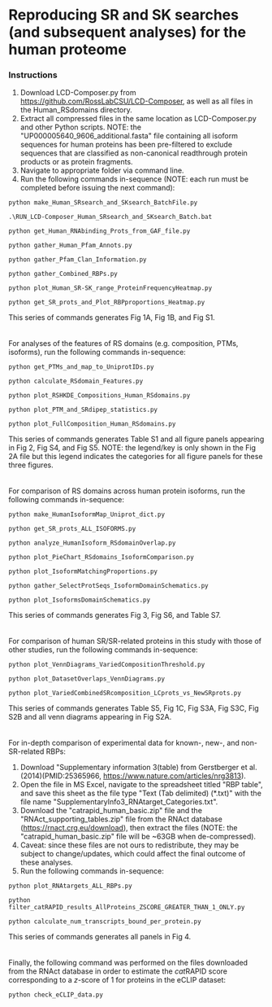 # Reproducing SR and SK searches (and subsequent analyses) for the human proteome

### Instructions
1. Download LCD-Composer.py from https://github.com/RossLabCSU/LCD-Composer, as well as all files in the Human_RSdomains directory.
2. Extract all compressed files in the same location as LCD-Composer.py and other Python scripts. NOTE: the "UP000005640_9606_additional.fasta" file containing all isoform sequences for human proteins has been pre-filtered to exclude sequences that are classified as non-canonical readthrough protein products or as protein fragments.
3. Navigate to appropriate folder via command line.
4. Run the following commands in-sequence (NOTE: each run must be completed before issuing the next command):

```    
python make_Human_SRsearch_and_SKsearch_BatchFile.py
```

```
.\RUN_LCD-Composer_Human_SRsearch_and_SKsearch_Batch.bat
```

```    
python get_Human_RNAbinding_Prots_from_GAF_file.py
```

```    
python gather_Human_Pfam_Annots.py
```

```    
python gather_Pfam_Clan_Information.py
```

```    
python gather_Combined_RBPs.py
```

```
python plot_Human_SR-SK_range_ProteinFrequencyHeatmap.py
```

```    
python get_SR_prots_and_Plot_RBPproportions_Heatmap.py
```

This series of commands generates Fig 1A, Fig 1B, and Fig S1.
</br></br></br>
For analyses of the features of RS domains (e.g. composition, PTMs, isoforms), run the following commands in-sequence:

```    
python get_PTMs_and_map_to_UniprotIDs.py
```

```    
python calculate_RSdomain_Features.py
```

```    
python plot_RSHKDE_Compositions_Human_RSdomains.py
```

```    
python plot_PTM_and_SRdipep_statistics.py
```

```    
python plot_FullComposition_Human_RSdomains.py
```

This series of commands generates Table S1 and all figure panels appearing in Fig 2, Fig S4, and Fig S5. NOTE: the legend/key is only shown in the Fig 2A file but this legend indicates the categories for all figure panels for these three figures.
</br></br></br>
For comparison of RS domains across human protein isoforms, run the following commands in-sequence:

```
python make_HumanIsoformMap_Uniprot_dict.py
```

```
python get_SR_prots_ALL_ISOFORMS.py
```

```
python analyze_HumanIsoform_RSdomainOverlap.py
```

```
python plot_PieChart_RSdomains_IsoformComparison.py
```

```
python plot_IsoformMatchingProportions.py
```

```
python gather_SelectProtSeqs_IsoformDomainSchematics.py
```

```
python plot_IsoformsDomainSchematics.py
```

This series of commands generates Fig 3, Fig S6, and Table S7.
</br></br></br>
For comparison of human SR/SR-related proteins in this study with those of other studies, run the following commands in-sequence:

```
python plot_VennDiagrams_VariedCompositionThreshold.py
```

```
python plot_DatasetOverlaps_VennDiagrams.py
```

```
python plot_VariedCombinedSRcomposition_LCprots_vs_NewSRprots.py
```

This series of commands generates Table S5, Fig 1C, Fig S3A, Fig S3C, Fig S2B and all venn diagrams appearing in Fig S2A.
</br></br></br>
For in-depth comparison of experimental data for known-, new-, and non-SR-related RBPs:
1. Download "Supplementary information 3(table) from Gerstberger et al. (2014)(PMID:25365966, https://www.nature.com/articles/nrg3813).
2. Open the file in MS Excel, navigate to the spreadsheet titled "RBP table", and save this sheet as the file type "Text (Tab delimited) (\*.txt)" with the file name "SupplementaryInfo3_RNAtarget_Categories.txt".
3. Download the "catrapid_human_basic.zip" file and the "RNAct_supporting_tables.zip" file from the RNAct database (https://rnact.crg.eu/download), then extract the files (NOTE: the "catrapid_human_basic.zip" file will be ~63GB when de-compressed).
4. Caveat: since these files are not ours to redistribute, they may be subject to change/updates, which could affect the final outcome of these analyses.
5. Run the following commands in-sequence:

```
python plot_RNAtargets_ALL_RBPs.py
```

```
python filter_catRAPID_results_AllProteins_ZSCORE_GREATER_THAN_1_ONLY.py
```

```
python calculate_num_transcripts_bound_per_protein.py
```

This series of commands generates all panels in Fig 4.
</br></br></br>
Finally, the following command was performed on the files downloaded from the RNAct database in order to estimate the *cat*RAPID score corresponding to a *z*-score of 1 for proteins in the eCLIP dataset:

```
python check_eCLIP_data.py
```
